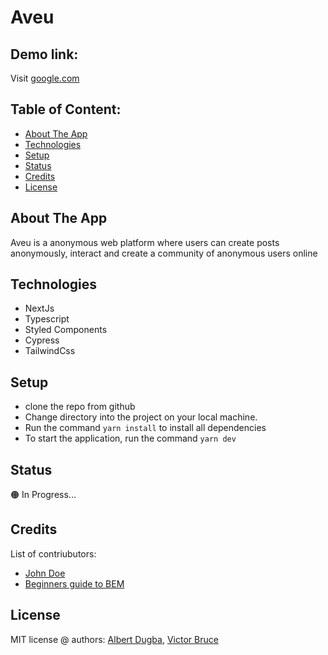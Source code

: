 # Aveu

## Demo link:

Visit [google.com](https://google.com)

## Table of Content:

- [About The App](#about-the-app)
- [Technologies](#technologies)
- [Setup](#setup)
- [Status](#status)
- [Credits](#credits)
- [License](#license)

## About The App

Aveu is a anonymous web platform where users can create posts anonymously, interact and create a community of anonymous users online

## Technologies

- NextJs
- Typescript
- Styled Components
- Cypress
- TailwindCss

## Setup

- clone the repo from github
- Change directory into the project on your local machine.
- Run the command `yarn install` to install all dependencies
- To start the application, run the command `yarn dev`

## Status

🟠 In Progress...

## Credits

List of contriubutors:

- [John Doe](johndoe.com)
- [Beginners guide to BEM](link-goes-here.com)

## License

MIT license @ authors: [Albert Dugba](https://albertdugba.dev), [Victor Bruce](https://victorbruce.dev)
